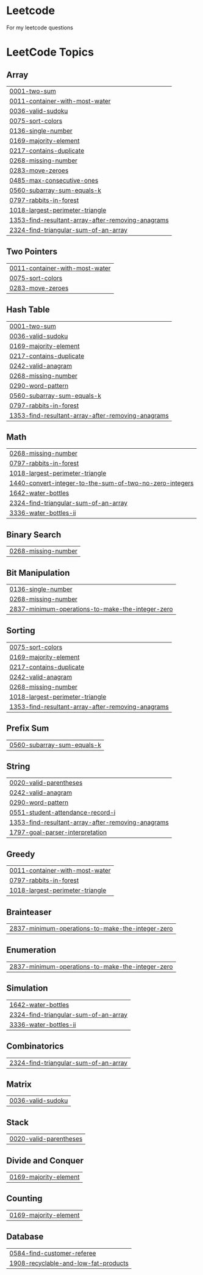 # Leetcode
For my leetcode questions

<!---LeetCode Topics Start-->
# LeetCode Topics
## Array
|  |
| ------- |
| [0001-two-sum](https://github.com/Naveen-Sharma92/Leetcode/tree/master/0001-two-sum) |
| [0011-container-with-most-water](https://github.com/Naveen-Sharma92/Leetcode/tree/master/0011-container-with-most-water) |
| [0036-valid-sudoku](https://github.com/Naveen-Sharma92/Leetcode/tree/master/0036-valid-sudoku) |
| [0075-sort-colors](https://github.com/Naveen-Sharma92/Leetcode/tree/master/0075-sort-colors) |
| [0136-single-number](https://github.com/Looplover11/Leetcode/tree/master/0136-single-number) |
| [0169-majority-element](https://github.com/Naveen-Sharma92/Leetcode/tree/master/0169-majority-element) |
| [0217-contains-duplicate](https://github.com/Naveen-Sharma92/Leetcode/tree/master/0217-contains-duplicate) |
| [0268-missing-number](https://github.com/Looplover11/Leetcode/tree/master/0268-missing-number) |
| [0283-move-zeroes](https://github.com/Looplover11/Leetcode/tree/master/0283-move-zeroes) |
| [0485-max-consecutive-ones](https://github.com/Looplover11/Leetcode/tree/master/0485-max-consecutive-ones) |
| [0560-subarray-sum-equals-k](https://github.com/Looplover11/Leetcode/tree/master/0560-subarray-sum-equals-k) |
| [0797-rabbits-in-forest](https://github.com/Naveen-Sharma92/Leetcode/tree/master/0797-rabbits-in-forest) |
| [1018-largest-perimeter-triangle](https://github.com/Naveen-Sharma92/Leetcode/tree/master/1018-largest-perimeter-triangle) |
| [1353-find-resultant-array-after-removing-anagrams](https://github.com/Naveen-Sharma92/Leetcode/tree/master/1353-find-resultant-array-after-removing-anagrams) |
| [2324-find-triangular-sum-of-an-array](https://github.com/Naveen-Sharma92/Leetcode/tree/master/2324-find-triangular-sum-of-an-array) |
## Two Pointers
|  |
| ------- |
| [0011-container-with-most-water](https://github.com/Naveen-Sharma92/Leetcode/tree/master/0011-container-with-most-water) |
| [0075-sort-colors](https://github.com/Naveen-Sharma92/Leetcode/tree/master/0075-sort-colors) |
| [0283-move-zeroes](https://github.com/Looplover11/Leetcode/tree/master/0283-move-zeroes) |
## Hash Table
|  |
| ------- |
| [0001-two-sum](https://github.com/Naveen-Sharma92/Leetcode/tree/master/0001-two-sum) |
| [0036-valid-sudoku](https://github.com/Naveen-Sharma92/Leetcode/tree/master/0036-valid-sudoku) |
| [0169-majority-element](https://github.com/Naveen-Sharma92/Leetcode/tree/master/0169-majority-element) |
| [0217-contains-duplicate](https://github.com/Naveen-Sharma92/Leetcode/tree/master/0217-contains-duplicate) |
| [0242-valid-anagram](https://github.com/Naveen-Sharma92/Leetcode/tree/master/0242-valid-anagram) |
| [0268-missing-number](https://github.com/Looplover11/Leetcode/tree/master/0268-missing-number) |
| [0290-word-pattern](https://github.com/Naveen-Sharma92/Leetcode/tree/master/0290-word-pattern) |
| [0560-subarray-sum-equals-k](https://github.com/Looplover11/Leetcode/tree/master/0560-subarray-sum-equals-k) |
| [0797-rabbits-in-forest](https://github.com/Naveen-Sharma92/Leetcode/tree/master/0797-rabbits-in-forest) |
| [1353-find-resultant-array-after-removing-anagrams](https://github.com/Naveen-Sharma92/Leetcode/tree/master/1353-find-resultant-array-after-removing-anagrams) |
## Math
|  |
| ------- |
| [0268-missing-number](https://github.com/Looplover11/Leetcode/tree/master/0268-missing-number) |
| [0797-rabbits-in-forest](https://github.com/Naveen-Sharma92/Leetcode/tree/master/0797-rabbits-in-forest) |
| [1018-largest-perimeter-triangle](https://github.com/Naveen-Sharma92/Leetcode/tree/master/1018-largest-perimeter-triangle) |
| [1440-convert-integer-to-the-sum-of-two-no-zero-integers](https://github.com/Naveen-Sharma92/Leetcode/tree/master/1440-convert-integer-to-the-sum-of-two-no-zero-integers) |
| [1642-water-bottles](https://github.com/Naveen-Sharma92/Leetcode/tree/master/1642-water-bottles) |
| [2324-find-triangular-sum-of-an-array](https://github.com/Naveen-Sharma92/Leetcode/tree/master/2324-find-triangular-sum-of-an-array) |
| [3336-water-bottles-ii](https://github.com/Naveen-Sharma92/Leetcode/tree/master/3336-water-bottles-ii) |
## Binary Search
|  |
| ------- |
| [0268-missing-number](https://github.com/Looplover11/Leetcode/tree/master/0268-missing-number) |
## Bit Manipulation
|  |
| ------- |
| [0136-single-number](https://github.com/Looplover11/Leetcode/tree/master/0136-single-number) |
| [0268-missing-number](https://github.com/Looplover11/Leetcode/tree/master/0268-missing-number) |
| [2837-minimum-operations-to-make-the-integer-zero](https://github.com/Naveen-Sharma92/Leetcode/tree/master/2837-minimum-operations-to-make-the-integer-zero) |
## Sorting
|  |
| ------- |
| [0075-sort-colors](https://github.com/Naveen-Sharma92/Leetcode/tree/master/0075-sort-colors) |
| [0169-majority-element](https://github.com/Naveen-Sharma92/Leetcode/tree/master/0169-majority-element) |
| [0217-contains-duplicate](https://github.com/Naveen-Sharma92/Leetcode/tree/master/0217-contains-duplicate) |
| [0242-valid-anagram](https://github.com/Naveen-Sharma92/Leetcode/tree/master/0242-valid-anagram) |
| [0268-missing-number](https://github.com/Looplover11/Leetcode/tree/master/0268-missing-number) |
| [1018-largest-perimeter-triangle](https://github.com/Naveen-Sharma92/Leetcode/tree/master/1018-largest-perimeter-triangle) |
| [1353-find-resultant-array-after-removing-anagrams](https://github.com/Naveen-Sharma92/Leetcode/tree/master/1353-find-resultant-array-after-removing-anagrams) |
## Prefix Sum
|  |
| ------- |
| [0560-subarray-sum-equals-k](https://github.com/Looplover11/Leetcode/tree/master/0560-subarray-sum-equals-k) |
## String
|  |
| ------- |
| [0020-valid-parentheses](https://github.com/Naveen-Sharma92/Leetcode/tree/master/0020-valid-parentheses) |
| [0242-valid-anagram](https://github.com/Naveen-Sharma92/Leetcode/tree/master/0242-valid-anagram) |
| [0290-word-pattern](https://github.com/Naveen-Sharma92/Leetcode/tree/master/0290-word-pattern) |
| [0551-student-attendance-record-i](https://github.com/Naveen-Sharma92/Leetcode/tree/master/0551-student-attendance-record-i) |
| [1353-find-resultant-array-after-removing-anagrams](https://github.com/Naveen-Sharma92/Leetcode/tree/master/1353-find-resultant-array-after-removing-anagrams) |
| [1797-goal-parser-interpretation](https://github.com/Naveen-Sharma92/Leetcode/tree/master/1797-goal-parser-interpretation) |
## Greedy
|  |
| ------- |
| [0011-container-with-most-water](https://github.com/Naveen-Sharma92/Leetcode/tree/master/0011-container-with-most-water) |
| [0797-rabbits-in-forest](https://github.com/Naveen-Sharma92/Leetcode/tree/master/0797-rabbits-in-forest) |
| [1018-largest-perimeter-triangle](https://github.com/Naveen-Sharma92/Leetcode/tree/master/1018-largest-perimeter-triangle) |
## Brainteaser
|  |
| ------- |
| [2837-minimum-operations-to-make-the-integer-zero](https://github.com/Naveen-Sharma92/Leetcode/tree/master/2837-minimum-operations-to-make-the-integer-zero) |
## Enumeration
|  |
| ------- |
| [2837-minimum-operations-to-make-the-integer-zero](https://github.com/Naveen-Sharma92/Leetcode/tree/master/2837-minimum-operations-to-make-the-integer-zero) |
## Simulation
|  |
| ------- |
| [1642-water-bottles](https://github.com/Naveen-Sharma92/Leetcode/tree/master/1642-water-bottles) |
| [2324-find-triangular-sum-of-an-array](https://github.com/Naveen-Sharma92/Leetcode/tree/master/2324-find-triangular-sum-of-an-array) |
| [3336-water-bottles-ii](https://github.com/Naveen-Sharma92/Leetcode/tree/master/3336-water-bottles-ii) |
## Combinatorics
|  |
| ------- |
| [2324-find-triangular-sum-of-an-array](https://github.com/Naveen-Sharma92/Leetcode/tree/master/2324-find-triangular-sum-of-an-array) |
## Matrix
|  |
| ------- |
| [0036-valid-sudoku](https://github.com/Naveen-Sharma92/Leetcode/tree/master/0036-valid-sudoku) |
## Stack
|  |
| ------- |
| [0020-valid-parentheses](https://github.com/Naveen-Sharma92/Leetcode/tree/master/0020-valid-parentheses) |
## Divide and Conquer
|  |
| ------- |
| [0169-majority-element](https://github.com/Naveen-Sharma92/Leetcode/tree/master/0169-majority-element) |
## Counting
|  |
| ------- |
| [0169-majority-element](https://github.com/Naveen-Sharma92/Leetcode/tree/master/0169-majority-element) |
## Database
|  |
| ------- |
| [0584-find-customer-referee](https://github.com/Naveen-Sharma92/Leetcode/tree/master/0584-find-customer-referee) |
| [1908-recyclable-and-low-fat-products](https://github.com/Naveen-Sharma92/Leetcode/tree/master/1908-recyclable-and-low-fat-products) |
<!---LeetCode Topics End-->